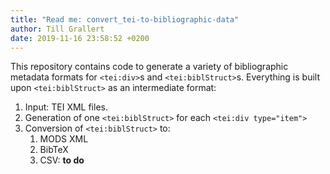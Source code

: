 ```yaml
---
title: "Read me: convert_tei-to-bibliographic-data"
author: Till Grallert
date: 2019-11-16 23:58:52 +0200
---
```


This repository contains code to generate a variety of bibliographic metadata formats for `<tei:div>`s and `<tei:biblStruct>`s. Everything is built upon `<tei:biblStruct>` as an intermediate format:

1. Input: TEI XML files.
2. Generation of one `<tei:biblStruct>` for each `<tei:div type="item">`
3. Conversion of `<tei:biblStruct>` to:
    1. MODS XML
    2. BibTeX
    3. CSV: **to do**